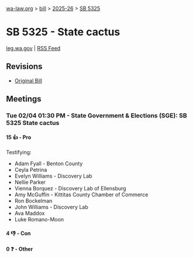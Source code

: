 [wa-law.org](/) > [bill](/bill/) > [2025-26](/bill/2025-26/) > [SB 5325](/bill/2025-26/sb/5325/)

# SB 5325 - State cactus
[leg.wa.gov](https://app.leg.wa.gov/billsummary?BillNumber=5325&Year=2025&Initiative=false) | [RSS Feed](./rss.xml)

## Revisions
* [Original Bill](1/)

## Meetings
### Tue 02/04 01:30 PM - State Government & Elections (SGE): SB 5325 State cactus
#### 15 👍 - Pro
Testifying:
* Adam Fyall - Benton County
* Ceyla Petrina
* Evelyn Williams - Discovery Lab
* Nellie Parker
* Vienna Borquez - Discovery Lab of Ellensburg
* Amy McGuffin - Kittitas County Chamber of Commerce
* Ron Bockelman
* John Williams - Discovery Lab
* Ava Maddox
* Luke Romano-Moon

#### 4 👎 - Con

#### 0 ❓ - Other
